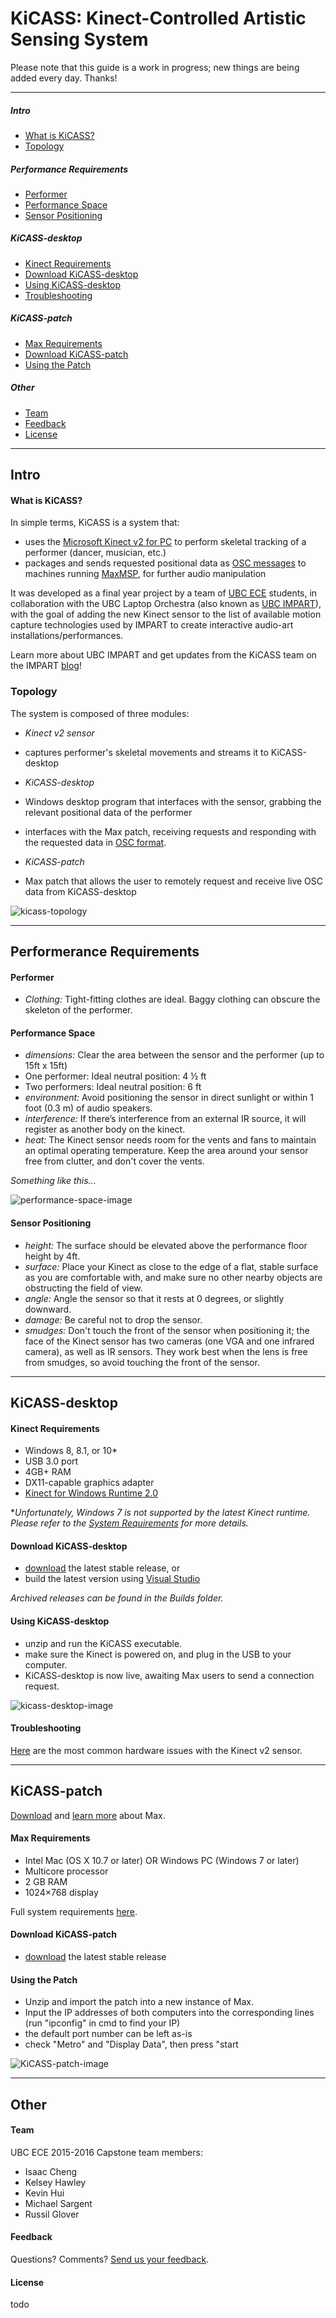 # KiCASS: Kinect-Controlled Artistic Sensing System


Please note that this guide is a work in progress; new things are being added every day. Thanks!

---

##### Intro

- [What is KiCASS?](#what-is-kicass)
- [Topology](#topology)

##### Performance Requirements

- [Performer](#performer)
- [Performance Space](#performance-space)
- [Sensor Positioning](#sensor-positioning)

##### KiCASS-desktop

- [Kinect Requirements](#kinect-requirements)
- [Download KiCASS-desktop](#download-kicass-desktop)
- [Using KiCASS-desktop](#using-kicass-desktop)
- [Troubleshooting](#troubleshooting)

##### KiCASS-patch

- [Max Requirements](#max-requirements)
- [Download KiCASS-patch](#download-kicass-patch)
- [Using the Patch](#using-the-patch)

##### Other

- [Team](#team)
- [Feedback](#feedback)
- [License](#license)

---

## Intro
#### What is KiCASS?
In simple terms, KiCASS is a system that:

- uses the [Microsoft Kinect v2 for PC](http://dev.windows.com/en-us/kinect/develop) to perform skeletal tracking of a performer (dancer, musician, etc.)
- packages and sends requested positional data as [OSC messages](http://archive.cnmat.berkeley.edu/OpenSoundControl/) to machines running [MaxMSP](https://cycling74.com/products/max/), for further audio manipulation

It was developed as a final year project by a team of [UBC ECE](http://www.ece.ubc.ca) students, in collaboration with the UBC Laptop Orchestra (also known as [UBC IMPART](http://www.ubcimpart.wordpress.com)), with the goal of adding the new Kinect sensor to the list of available motion capture technologies used by IMPART to create interactive audio-art installations/performances.

Learn more about UBC IMPART and get updates from the KiCASS team on the IMPART [blog](http://www.ubcimpart.wordpress.com)!

### Topology
The system is composed of three modules:

- *Kinect v2 sensor*
 - captures performer's skeletal movements and streams it to KiCASS-desktop

- *KiCASS-desktop*
 - Windows desktop program that interfaces with the sensor, grabbing the relevant positional data of the performer
 - interfaces with the Max patch, receiving requests and responding with the requested data in [OSC format](http://archive.cnmat.berkeley.edu/OpenSoundControl/).

- *KiCASS-patch*
 - Max patch that allows the user to remotely request and receive live OSC data from KiCASS-desktop

![kicass-topology](http://i.imgur.com/ISos9bh.png)

---

## Performerance Requirements
#### Performer

- *Clothing:* Tight-fitting clothes are ideal. Baggy clothing can obscure the skeleton of the performer.

#### Performance Space

- *dimensions:* Clear the area between the sensor and the performer (up to 15ft x 15ft)
- One performer: Ideal neutral position: 4 ½ ft
- Two performers: Ideal neutral position: 6 ft
- *environment:* Avoid positioning the sensor in direct sunlight or within 1 foot (0.3 m) of audio speakers.
- *interference:* If there’s interference from an external IR source, it will register as another body on the kinect.
- *heat:* The Kinect sensor needs room for the vents and fans to maintain an optimal operating temperature. Keep the area around your sensor free from clutter, and don't cover the vents.

*Something like this...*

![performance-space-image](http://i.imgur.com/sDJrKca.png)

#### Sensor Positioning

- *height:* The surface should be elevated above the performance floor height by 4ft.
- *surface:* Place your Kinect as close to the edge of a flat, stable surface as you are comfortable with, and make sure no other nearby objects are obstructing the field of view.
- *angle:* Angle the sensor so that it rests at 0 degrees, or slightly downward.
- *damage:* Be careful not to drop the sensor.
- *smudges:* Don't touch the front of the sensor when positioning it; the face of the Kinect sensor has two cameras (one VGA and one infrared camera), as well as IR sensors. They work best when the lens is free from smudges, so avoid touching the front of the sensor.

---

## KiCASS-desktop

#### Kinect Requirements

- Windows 8, 8.1, or 10*
- USB 3.0 port
- 4GB+ RAM
- DX11-capable graphics adapter
- [Kinect for Windows Runtime 2.0](https://www.microsoft.com/en-ca/download/details.aspx?id=44559)

**Unfortunately, Windows 7 is not supported by the latest Kinect runtime. Please refer to the [System Requirements](https://www.microsoft.com/en-ca/download/details.aspx?id=44559&e6b34bbe-475b-1abd-2c51-b5034bcdd6d2=True) for more details.*

#### Download KiCASS-desktop

- [download](https://drive.google.com/folderview?id=0B87LEJT7CsShV0lmclhMN21CWFU&usp=sharing) the latest stable release, or
- build the latest version using [Visual Studio](https://www.visualstudio.com/products/visual-studio-community-vs)

*Archived releases can be found in the Builds folder.*

#### Using KiCASS-desktop

- unzip and run the KiCASS executable.
- make sure the Kinect is powered on, and plug in the USB to your computer.
- KiCASS-desktop is now live, awaiting Max users to send a connection request.

![kicass-desktop-image](http://i.imgur.com/MsWsYDn.png)

#### Troubleshooting

[Here](https://support.xbox.com/en-US/xbox-on-windows/accessories/kinect-for-windows-v2-known-issues) are the most common hardware issues with the Kinect v2 sensor.

---

## KiCASS-patch

[Download](https://cycling74.com/products/max/) and [learn more](https://cycling74.com/wiki/index.php?title=Main_Page) about Max.

#### Max Requirements 

- Intel Mac (OS X 10.7 or later) OR Windows PC (Windows 7 or later)
- Multicore processor
- 2 GB RAM
- 1024×768 display

Full system requirements [here](https://cycling74.com/downloads/sys-reqs/#.Vp3eM1lyzR8).

#### Download KiCASS-patch

- [download](https://drive.google.com/folderview?id=0B87LEJT7CsShV0lmclhMN21CWFU&usp=sharing) the latest stable release

#### Using the Patch

- Unzip and import the patch into a new instance of Max. 
- Input the IP addresses of both computers into the corresponding lines (run "ipconfig" in cmd to find your IP)
- the default port number can be left as-is
- check "Metro" and "Display Data", then press "start

![KiCASS-patch-image](http://i.imgur.com/Tm1Q3uz.png)

---

## Other

#### Team

UBC ECE 2015-2016 Capstone team members:

- Isaac Cheng
- Kelsey Hawley
- Kevin Hui
- Michael Sargent
- Russil Glover

#### Feedback

Questions? Comments? [Send us your feedback](https://docs.google.com/forms/d/1tdtCNqIar6QnxPKrEYW6vaafCXlBPwTBE7qGl9ej7ow/viewform).

#### License

todo